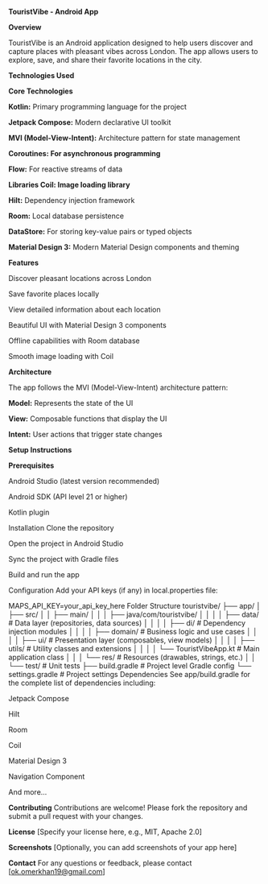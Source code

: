 **TouristVibe - Android App**

**Overview**

TouristVibe is an Android application designed to help users discover and capture places with pleasant vibes across London. The app allows users to explore, save, and share their favorite locations in the city.

**Technologies Used**

**Core Technologies**

**Kotlin:** Primary programming language for the project

**Jetpack Compose:** Modern declarative UI toolkit

**MVI (Model-View-Intent):** Architecture pattern for state management

**Coroutines: For asynchronous programming**

**Flow:** For reactive streams of data

**Libraries
Coil: Image loading library**

**Hilt:** Dependency injection framework

**Room:** Local database persistence

**DataStore:** For storing key-value pairs or typed objects

**Material Design 3:** Modern Material Design components and theming

**Features**

Discover pleasant locations across London

Save favorite places locally

View detailed information about each location

Beautiful UI with Material Design 3 components

Offline capabilities with Room database

Smooth image loading with Coil

**Architecture**

The app follows the MVI (Model-View-Intent) architecture pattern:

**Model:** Represents the state of the UI

**View:** Composable functions that display the UI

**Intent:** User actions that trigger state changes

**Setup Instructions**

**Prerequisites**

Android Studio (latest version recommended)

Android SDK (API level 21 or higher)

Kotlin plugin

Installation
Clone the repository

Open the project in Android Studio

Sync the project with Gradle files

Build and run the app

Configuration
Add your API keys (if any) in local.properties file:

MAPS_API_KEY=your_api_key_here
Folder Structure
touristvibe/
├── app/
│   ├── src/
│   │   ├── main/
│   │   │   ├── java/com/touristvibe/
│   │   │   │   ├── data/            # Data layer (repositories, data sources)
│   │   │   │   ├── di/              # Dependency injection modules
│   │   │   │   ├── domain/          # Business logic and use cases
│   │   │   │   ├── ui/              # Presentation layer (composables, view models)
│   │   │   │   ├── utils/           # Utility classes and extensions
│   │   │   │   └── TouristVibeApp.kt # Main application class
│   │   │   └── res/                 # Resources (drawables, strings, etc.)
│   │   └── test/                    # Unit tests
├── build.gradle                     # Project level Gradle config
└── settings.gradle                  # Project settings
Dependencies
See app/build.gradle for the complete list of dependencies including:

Jetpack Compose

Hilt

Room

Coil

Material Design 3

Navigation Component

And more...

**Contributing**
Contributions are welcome! Please fork the repository and submit a pull request with your changes.

**License**
[Specify your license here, e.g., MIT, Apache 2.0]

**Screenshots**
[Optionally, you can add screenshots of your app here]


**Contact**
For any questions or feedback, please contact [ok.omerkhan19@gmail.com]
